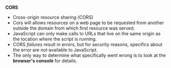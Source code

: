 **CORS**
* Cross-origin resource sharing (CORS) 
* Cors will allows resources on a web page to be requested from another outside the domain from which first resource was served.  
* JavaScript can only make calls to URLs that live on the same origin as the location where the script is running. 
* CORS _failures_ result in errors, but for security reasons, specifics about the error are not available to JavaScript.
* The only way to determine what specifically went wrong is to look at the __browser's console__ for details.